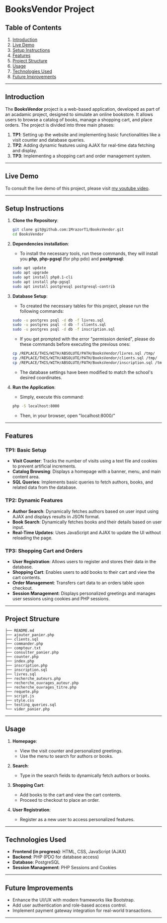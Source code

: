 # BooksVendor Project  

## Table of Contents  
1. [Introduction](#introduction)  
2. [Live Demo](#live-demo)  
3. [Setup Instructions](#setup-instructions)  
4. [Features](#features) 
5. [Project Structure](#project-structure)  
6. [Usage](#usage)  
7. [Technologies Used](#technologies-used)  
8. [Future Improvements](#future-improvements)  

---

## Introduction  
The **BooksVendor** project is a web-based application, developed as part of an acadamic project, designed to simulate an online bookstore. It allows users to browse a catalog of books, manage a shopping cart, and place orders. The project is divided into three main phases:  

1. **TP1**: Setting up the website and implementing basic functionalities like a visit counter and database queries.  
2. **TP2**: Adding dynamic features using AJAX for real-time data fetching and display.  
3. **TP3**: Implementing a shopping cart and order management system.  

---


## Live Demo 

To consult the live demo of this project, please visit [my youtube video](https://youtu.be/pX-tCmC97jw).

---

## Setup Instructions  

1. **Clone the Repository**:  
    ```bash  
    git clone git@github.com:1MrazorT1/BooksVendor.git  
    cd BooksVendor  
    ```  

2. **Dependencies installation**: 
    - To install the necessary tools, run these commands, they will install you **php**, **php-pgsql** (for php pdo) and **postgresql**:
    ```bash
    sudo apt update
    sudo apt upgrade
    sudo apt install php8.1-cli
    sudo apt install php-pgsql
    sudo apt install postgresql postgresql-contrib
    ```

3. **Database Setup**:  
    - To created the necessary tables for this project, please run the following commands:
    ```bash
    sudo -u postgres psql -d db -f livres.sql
    sudo -u postgres psql -d db -f clients.sql
    sudo -u postgres psql -d db -f inscription.sql
    ```
    - If you get prompted with the error "permission denied", please do these commands before executing the previous ones:
    ```bash
    cp /REPLACE/THIS/WITH/ABSOLUTE/PATH/BooksVendor/livres.sql /tmp/
    cp /REPLACE/THIS/WITH/ABSOLUTE/PATH/BooksVendor/clients.sql /tmp/
    cp /REPLACE/THIS/WITH/ABSOLUTE/PATH/BooksVendor/inscription.sql /tmp/
    ```
    - The database settings have been modified to match the school's desired coordinates.

4. **Run the Application**:  
    - Simply, execute this command:
    ```bash
    php -S localhost:8000
    ``` 
    - Then, in your browser, open "localhost:8000/"

---

## Features  

### TP1: Basic Setup  
- **Visit Counter**: Tracks the number of visits using a text file and cookies to prevent artificial increments.  
- **Catalog Browsing**: Displays a homepage with a banner, menu, and main content area.  
- **SQL Queries**: Implements basic queries to fetch authors, books, and related data from the database.  

### TP2: Dynamic Features  
- **Author Search**: Dynamically fetches authors based on user input using AJAX and displays results in JSON format.  
- **Book Search**: Dynamically fetches books and their details based on user input.  
- **Real-Time Updates**: Uses JavaScript and AJAX to update the UI without reloading the page.  

### TP3: Shopping Cart and Orders  
- **User Registration**: Allows users to register and stores their data in the database.  
- **Shopping Cart**: Enables users to add books to their cart and view the cart contents.  
- **Order Management**: Transfers cart data to an orders table upon checkout.  
- **Session Management**: Displays personalized greetings and manages user sessions using cookies and PHP sessions.  

---



## Project Structure  

```plaintext  
├── README.md
├── ajouter_panier.php
├── clients.sql
├── commander.php
├── compteur.txt
├── consulter_panier.php
├── counter.php
├── index.php
├── inscription.php
├── inscription.sql
├── livres.sql
├── recherche_auteurs.php
├── recherche_ouvrages_auteur.php
├── recherche_ouvrages_titre.php
├── requete.php
├── script.js
├── style.css
├── testing_queries.sql
└── vider_panier.php
```  

---

## Usage  

1. **Homepage**:  
    - View the visit counter and personalized greetings.  
    - Use the menu to search for authors or books.  

2. **Search**:  
    - Type in the search fields to dynamically fetch authors or books.  

3. **Shopping Cart**:  
    - Add books to the cart and view the cart contents.  
    - Proceed to checkout to place an order.  

4. **User Registration**:  
    - Register as a new user to access personalized features.  

---

## Technologies Used  

- **Frontend (in progress)**: HTML, CSS, JavaScript (AJAX)  
- **Backend**: PHP (PDO for database access)  
- **Database**: PostgreSQL  
- **Session Management**: PHP Sessions and Cookies  

---

## Future Improvements  

- Enhance the UI/UX with modern frameworks like Bootstrap.  
- Add user authentication and role-based access control.  
- Implement payment gateway integration for real-world transactions.

---  

